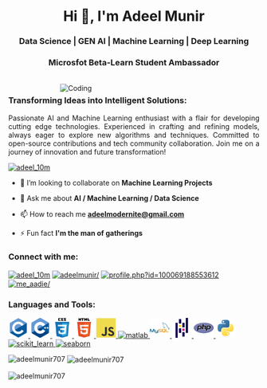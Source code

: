 <h1 align="center">Hi 👋, I'm Adeel Munir</h1>
<h3 align="center">Data Science | GEN AI | Machine Learning | Deep Learning </h3>
<h3 align="center">Microsfot Beta-Learn Student Ambassador</h3>
<br>
<img align="right" alt="Coding" width="400" src="https://media.tenor.com/rePDfDWO3XoAAAAd/hacking.gif">

<h3 align="centre">Transforming Ideas into Intelligent Solutions:</h3>
<p style="text-align: justify;">Passionate AI and Machine Learning enthusiast with a flair for developing cutting edge technologies. Experienced in crafting and refining models, always eager to explore new algorithms and techniques. Committed to open-source contributions and tech community collaboration. Join me on a journey of innovation and future transformation!</p>

<p align="left"> <a href="https://twitter.com/adeel_10m" target="blank"><img src="https://img.shields.io/twitter/follow/adeel_10m?logo=twitter&style=for-the-badge" alt="adeel_10m" /></a> </p>

- 👯 I’m looking to collaborate on **Machine Learning Projects**

- 💬 Ask me about **AI / Machine Learning / Data Science**

- 📫 How to reach me **adeelmodernite@gmail.com**

- ⚡ Fun fact **I'm the man of gatherings**

<h3 align="left">Connect with me:</h3>
<p align="left">
<a href="https://twitter.com/adeel_10m" target="blank"><img align="center" src="https://raw.githubusercontent.com/rahuldkjain/github-profile-readme-generator/master/src/images/icons/Social/twitter.svg" alt="adeel_10m" height="30" width="40" /></a>
<a href="https://linkedin.com/in/adeelmunir/" target="blank"><img align="center" src="https://raw.githubusercontent.com/rahuldkjain/github-profile-readme-generator/master/src/images/icons/Social/linked-in-alt.svg" alt="adeelmunir/" height="30" width="40" /></a>
<a href="https://fb.com/profile.php?id=100069188553612" target="blank"><img align="center" src="https://raw.githubusercontent.com/rahuldkjain/github-profile-readme-generator/master/src/images/icons/Social/facebook.svg" alt="profile.php?id=100069188553612" height="30" width="40" /></a>
<a href="https://instagram.com/me_aadie/" target="blank"><img align="center" src="https://raw.githubusercontent.com/rahuldkjain/github-profile-readme-generator/master/src/images/icons/Social/instagram.svg" alt="me_aadie/" height="30" width="40" /></a>
</p>

<h3 align="left">Languages and Tools:</h3>
<p align="left"> <a href="https://www.cprogramming.com/" target="_blank" rel="noreferrer"> <img src="https://raw.githubusercontent.com/devicons/devicon/master/icons/c/c-original.svg" alt="c" width="40" height="40"/> </a> <a href="https://www.w3schools.com/cpp/" target="_blank" rel="noreferrer"> <img src="https://raw.githubusercontent.com/devicons/devicon/master/icons/cplusplus/cplusplus-original.svg" alt="cplusplus" width="40" height="40"/> </a> <a href="https://www.w3schools.com/css/" target="_blank" rel="noreferrer"> <img src="https://raw.githubusercontent.com/devicons/devicon/master/icons/css3/css3-original-wordmark.svg" alt="css3" width="40" height="40"/> </a> <a href="https://www.w3.org/html/" target="_blank" rel="noreferrer"> <img src="https://raw.githubusercontent.com/devicons/devicon/master/icons/html5/html5-original-wordmark.svg" alt="html5" width="40" height="40"/> </a> <a href="https://developer.mozilla.org/en-US/docs/Web/JavaScript" target="_blank" rel="noreferrer"> <img src="https://raw.githubusercontent.com/devicons/devicon/master/icons/javascript/javascript-original.svg" alt="javascript" width="40" height="40"/> </a> <a href="https://www.mathworks.com/" target="_blank" rel="noreferrer"> <img src="https://upload.wikimedia.org/wikipedia/commons/2/21/Matlab_Logo.png" alt="matlab" width="40" height="40"/> </a> <a href="https://www.mysql.com/" target="_blank" rel="noreferrer"> <img src="https://raw.githubusercontent.com/devicons/devicon/master/icons/mysql/mysql-original-wordmark.svg" alt="mysql" width="40" height="40"/> </a> <a href="https://pandas.pydata.org/" target="_blank" rel="noreferrer"> <img src="https://raw.githubusercontent.com/devicons/devicon/2ae2a900d2f041da66e950e4d48052658d850630/icons/pandas/pandas-original.svg" alt="pandas" width="40" height="40"/> </a> <a href="https://www.php.net" target="_blank" rel="noreferrer"> <img src="https://raw.githubusercontent.com/devicons/devicon/master/icons/php/php-original.svg" alt="php" width="40" height="40"/> </a> <a href="https://www.python.org" target="_blank" rel="noreferrer"> <img src="https://raw.githubusercontent.com/devicons/devicon/master/icons/python/python-original.svg" alt="python" width="40" height="40"/> </a> <a href="https://scikit-learn.org/" target="_blank" rel="noreferrer"> <img src="https://upload.wikimedia.org/wikipedia/commons/0/05/Scikit_learn_logo_small.svg" alt="scikit_learn" width="40" height="40"/> </a> <a href="https://seaborn.pydata.org/" target="_blank" rel="noreferrer"> <img src="https://seaborn.pydata.org/_images/logo-mark-lightbg.svg" alt="seaborn" width="40" height="40"/> </a> </p>

<p><img align="left" src="https://github-readme-stats.vercel.app/api/top-langs?username=adeelmunir707&show_icons=true&locale=en&layout=compact" alt="adeelmunir707" /></p>

<p>&nbsp;<img align="center" src="https://github-readme-stats.vercel.app/api?username=adeelmunir707&show_icons=true&locale=en" alt="adeelmunir707" /></p>

<p><img align="center" src="https://github-readme-streak-stats.herokuapp.com/?user=adeelmunir707&" alt="adeelmunir707" /></p>
